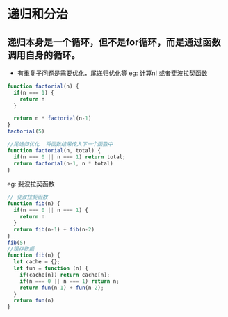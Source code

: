 # 递归和分治
## 递归本身是一个循环，但不是for循环，而是通过函数调用自身的循环。
  - 有重复子问题是需要优化，尾递归优化等
eg: 计算n! 或者斐波拉契函数
  ``` js
  function factorial(n) {
    if(n === 1) {
      return n
    }
    
    return n * factorial(n-1)
  }
  factorial(5)

  //尾递归优化  将函数结果传入下一个函数中
  function factorial(n, total) {
    if(n === 0 || n === 1) return total;
    return factorial(n-1, n * total)
  }
  ``` 
eg: 斐波拉契函数
  ``` js
  // 斐波拉契函数
  function fib(n) {
    if(n === 0 || n === 1) {
      return n
    }
    return fib(n-1) + fib(n-2)
  }
  fib(5)
  //缓存数据
  function fib(n) {
    let cache = {};
    let fun = function (n) {
      if(cache[n]) return cache[n];
      if(n === 0 || n === 1) return n;
      return fun(n-1) + fun(n-2);
    }
    return fun(n)
  }
  ```
<!-- ## 分治 Divde & Conquer （庖丁解牛）
  - 没有中间子问题和大量重复计算时使用
eg: 计算x的n次方 letcode 21
  - 调用库函数 pow(x, n)
  - 暴力乘法 时间复杂度是O(n)
  - 分治 时间复杂度O(logn)  以2为底数
    ``` js
      var myPow = function(x, n) {
        if(n === 0) {
          return 1
        }
        if(n < 0) {
          return 1 / myPow(x, -n)
        }
        if(n % 2 === 1) {
          //奇数次方
          return x * myPow(x,n - 1)
        }
        //偶数次方
        return myPow(x*x, n / 2)
      }
    ```
  - 位运算  -->
